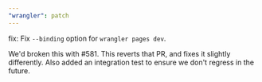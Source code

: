 ```yaml
---
"wrangler": patch
---
```


fix: Fix `--binding` option for `wrangler pages dev`.

We'd broken this with #581. This reverts that PR, and fixes it slightly differently. Also added an integration test to ensure we don't regress in the future.
